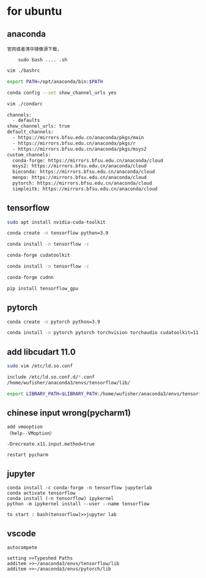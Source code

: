 # for ubuntu

## anaconda
    官网或者清华镜像源下载，
```linux
    sudo bash .... .sh
```
``` bash
vim ./bashrc

export PATH=/opt/anaconda/bin:$PATH
```
```bash
conda config --set show_channel_urls yes
```

```bash
vim ./condarc

channels:
  - defaults
show_channel_urls: true
default_channels:
  - https://mirrors.bfsu.edu.cn/anaconda/pkgs/main
  - https://mirrors.bfsu.edu.cn/anaconda/pkgs/r
  - https://mirrors.bfsu.edu.cn/anaconda/pkgs/msys2
custom_channels:
  conda-forge: https://mirrors.bfsu.edu.cn/anaconda/cloud
  msys2: https://mirrors.bfsu.edu.cn/anaconda/cloud
  bioconda: https://mirrors.bfsu.edu.cn/anaconda/cloud
  menpo: https://mirrors.bfsu.edu.cn/anaconda/cloud
  pytorch: https://mirrors.bfsu.edu.cn/anaconda/cloud
  simpleitk: https://mirrors.bfsu.edu.cn/anaconda/cloud
```



## tensorflow
``` bash
sudo apt install nvidia-cuda-toolkit

conda create -n tensorflow python=3.9

conda install -n tensorflow -c 

conda-forge cudatoolkit

conda install -n tensorflow -c 

conda-forge cudnn

pip install tensorflow_gpu


```

## pytorch
``` bash
conda create -n pytorch python=3.9

conda install -n pytorch pytorch torchvision torchaudio cudatoolkit=11.3 -c pytorch
```

## add libcudart 11.0 
``` bash
sudo vim /etc/ld.so.conf

include /etc/ld.so.conf.d/*.conf
/home/wufisher/anaconda3/envs/tensorflow/lib/

export LIBRARY_PATH=$LIBRARY_PATH:/home/wufisher/anaconda3/envs/tensorflow/lib/ 

```

## chinese input wrong(pycharm1)
    add vmooption
    （help--VMoption）
```commandline
-Drecreate.x11.input.method=true
```
    restart pycharm
## jupyter
```
conda install -c conda-forge -n tensorflow jupyterlab
conda activate tensorflow 
conda install (-n tensorflow) ipykernel
python -m ipykernel install --user --name tensorflow

to start : bash(tensorflow)>>jupyter lab
```

## vscode 
    autocompete
  ```
  setting >>Typeshed Paths
  additem >>~/anaconda3/envs/tensorflow/lib
  additem >>~/anaconda3/envs/pytorch/lib

  ```
